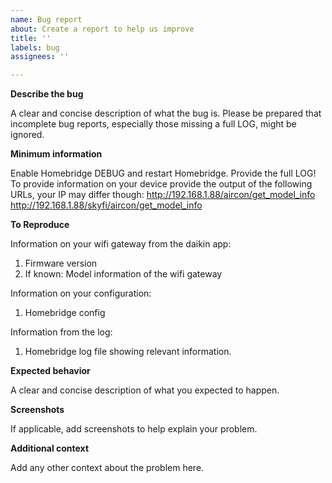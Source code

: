 ```yaml
---
name: Bug report
about: Create a report to help us improve
title: ''
labels: bug
assignees: ''

---
```


**Describe the bug**

A clear and concise description of what the bug is.
Please be prepared that incomplete bug reports, especially those missing a full LOG, might be ignored.

**Minimum information**

Enable Homebridge DEBUG and restart Homebridge. Provide the full LOG!
To provide information on your device provide the output of the following URLs, your IP may differ though:
http://192.168.1.88/aircon/get_model_info
http://192.168.1.88/skyfi/aircon/get_model_info

**To Reproduce**

Information on your wifi gateway from the daikin app:
1. Firmware version
2. If known: Model information of the wifi gateway

Information on your configuration:
1. Homebridge config

Information from the log:
1. Homebridge log file showing relevant information.

**Expected behavior**

A clear and concise description of what you expected to happen.

**Screenshots**

If applicable, add screenshots to help explain your problem.

**Additional context**

Add any other context about the problem here.
